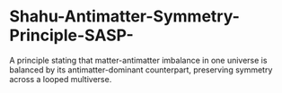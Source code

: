 # Shahu-Antimatter-Symmetry-Principle-SASP-
A principle stating that matter-antimatter imbalance in one universe is balanced by its antimatter-dominant counterpart, preserving symmetry across a looped multiverse.
